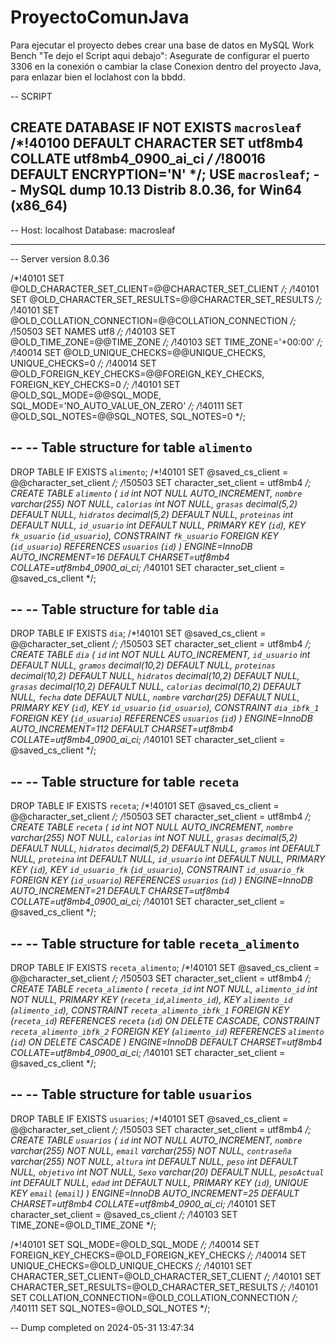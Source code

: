 # ProyectoComunJava

Para ejecutar el proyecto debes crear una base de datos en MySQL Work Bench "Te dejo el Script aqui debajo":
Asegurate de configurar el puerto 3306 en la conexión o cambiar la clase Conexion dentro del proyecto Java, para enlazar bien el loclahost con la bbdd.

-- SCRIPT

CREATE DATABASE  IF NOT EXISTS `macrosleaf` /*!40100 DEFAULT CHARACTER SET utf8mb4 COLLATE utf8mb4_0900_ai_ci */ /*!80016 DEFAULT ENCRYPTION='N' */;
USE `macrosleaf`;
-- MySQL dump 10.13  Distrib 8.0.36, for Win64 (x86_64)
--
-- Host: localhost    Database: macrosleaf
-- ------------------------------------------------------
-- Server version	8.0.36

/*!40101 SET @OLD_CHARACTER_SET_CLIENT=@@CHARACTER_SET_CLIENT */;
/*!40101 SET @OLD_CHARACTER_SET_RESULTS=@@CHARACTER_SET_RESULTS */;
/*!40101 SET @OLD_COLLATION_CONNECTION=@@COLLATION_CONNECTION */;
/*!50503 SET NAMES utf8 */;
/*!40103 SET @OLD_TIME_ZONE=@@TIME_ZONE */;
/*!40103 SET TIME_ZONE='+00:00' */;
/*!40014 SET @OLD_UNIQUE_CHECKS=@@UNIQUE_CHECKS, UNIQUE_CHECKS=0 */;
/*!40014 SET @OLD_FOREIGN_KEY_CHECKS=@@FOREIGN_KEY_CHECKS, FOREIGN_KEY_CHECKS=0 */;
/*!40101 SET @OLD_SQL_MODE=@@SQL_MODE, SQL_MODE='NO_AUTO_VALUE_ON_ZERO' */;
/*!40111 SET @OLD_SQL_NOTES=@@SQL_NOTES, SQL_NOTES=0 */;

--
-- Table structure for table `alimento`
--

DROP TABLE IF EXISTS `alimento`;
/*!40101 SET @saved_cs_client     = @@character_set_client */;
/*!50503 SET character_set_client = utf8mb4 */;
CREATE TABLE `alimento` (
  `id` int NOT NULL AUTO_INCREMENT,
  `nombre` varchar(255) NOT NULL,
  `calorias` int NOT NULL,
  `grasas` decimal(5,2) DEFAULT NULL,
  `hidratos` decimal(5,2) DEFAULT NULL,
  `proteinas` int DEFAULT NULL,
  `id_usuario` int DEFAULT NULL,
  PRIMARY KEY (`id`),
  KEY `fk_usuario` (`id_usuario`),
  CONSTRAINT `fk_usuario` FOREIGN KEY (`id_usuario`) REFERENCES `usuarios` (`id`)
) ENGINE=InnoDB AUTO_INCREMENT=16 DEFAULT CHARSET=utf8mb4 COLLATE=utf8mb4_0900_ai_ci;
/*!40101 SET character_set_client = @saved_cs_client */;

--
-- Table structure for table `dia`
--

DROP TABLE IF EXISTS `dia`;
/*!40101 SET @saved_cs_client     = @@character_set_client */;
/*!50503 SET character_set_client = utf8mb4 */;
CREATE TABLE `dia` (
  `id` int NOT NULL AUTO_INCREMENT,
  `id_usuario` int DEFAULT NULL,
  `gramos` decimal(10,2) DEFAULT NULL,
  `proteinas` decimal(10,2) DEFAULT NULL,
  `hidratos` decimal(10,2) DEFAULT NULL,
  `grasas` decimal(10,2) DEFAULT NULL,
  `calorias` decimal(10,2) DEFAULT NULL,
  `fecha` date DEFAULT NULL,
  `nombre` varchar(25) DEFAULT NULL,
  PRIMARY KEY (`id`),
  KEY `id_usuario` (`id_usuario`),
  CONSTRAINT `dia_ibfk_1` FOREIGN KEY (`id_usuario`) REFERENCES `usuarios` (`id`)
) ENGINE=InnoDB AUTO_INCREMENT=112 DEFAULT CHARSET=utf8mb4 COLLATE=utf8mb4_0900_ai_ci;
/*!40101 SET character_set_client = @saved_cs_client */;

--
-- Table structure for table `receta`
--

DROP TABLE IF EXISTS `receta`;
/*!40101 SET @saved_cs_client     = @@character_set_client */;
/*!50503 SET character_set_client = utf8mb4 */;
CREATE TABLE `receta` (
  `id` int NOT NULL AUTO_INCREMENT,
  `nombre` varchar(255) NOT NULL,
  `calorias` int NOT NULL,
  `grasas` decimal(5,2) DEFAULT NULL,
  `hidratos` decimal(5,2) DEFAULT NULL,
  `gramos` int DEFAULT NULL,
  `proteina` int DEFAULT NULL,
  `id_usuario` int DEFAULT NULL,
  PRIMARY KEY (`id`),
  KEY `id_usuario_fk` (`id_usuario`),
  CONSTRAINT `id_usuario_fk` FOREIGN KEY (`id_usuario`) REFERENCES `usuarios` (`id`)
) ENGINE=InnoDB AUTO_INCREMENT=21 DEFAULT CHARSET=utf8mb4 COLLATE=utf8mb4_0900_ai_ci;
/*!40101 SET character_set_client = @saved_cs_client */;

--
-- Table structure for table `receta_alimento`
--

DROP TABLE IF EXISTS `receta_alimento`;
/*!40101 SET @saved_cs_client     = @@character_set_client */;
/*!50503 SET character_set_client = utf8mb4 */;
CREATE TABLE `receta_alimento` (
  `receta_id` int NOT NULL,
  `alimento_id` int NOT NULL,
  PRIMARY KEY (`receta_id`,`alimento_id`),
  KEY `alimento_id` (`alimento_id`),
  CONSTRAINT `receta_alimento_ibfk_1` FOREIGN KEY (`receta_id`) REFERENCES `receta` (`id`) ON DELETE CASCADE,
  CONSTRAINT `receta_alimento_ibfk_2` FOREIGN KEY (`alimento_id`) REFERENCES `alimento` (`id`) ON DELETE CASCADE
) ENGINE=InnoDB DEFAULT CHARSET=utf8mb4 COLLATE=utf8mb4_0900_ai_ci;
/*!40101 SET character_set_client = @saved_cs_client */;

--
-- Table structure for table `usuarios`
--

DROP TABLE IF EXISTS `usuarios`;
/*!40101 SET @saved_cs_client     = @@character_set_client */;
/*!50503 SET character_set_client = utf8mb4 */;
CREATE TABLE `usuarios` (
  `id` int NOT NULL AUTO_INCREMENT,
  `nombre` varchar(255) NOT NULL,
  `email` varchar(255) NOT NULL,
  `contraseña` varchar(255) NOT NULL,
  `altura` int DEFAULT NULL,
  `peso` int DEFAULT NULL,
  `objetivo` int NOT NULL,
  `Sexo` varchar(20) DEFAULT NULL,
  `pesoActual` int DEFAULT NULL,
  `edad` int DEFAULT NULL,
  PRIMARY KEY (`id`),
  UNIQUE KEY `email` (`email`)
) ENGINE=InnoDB AUTO_INCREMENT=25 DEFAULT CHARSET=utf8mb4 COLLATE=utf8mb4_0900_ai_ci;
/*!40101 SET character_set_client = @saved_cs_client */;
/*!40103 SET TIME_ZONE=@OLD_TIME_ZONE */;

/*!40101 SET SQL_MODE=@OLD_SQL_MODE */;
/*!40014 SET FOREIGN_KEY_CHECKS=@OLD_FOREIGN_KEY_CHECKS */;
/*!40014 SET UNIQUE_CHECKS=@OLD_UNIQUE_CHECKS */;
/*!40101 SET CHARACTER_SET_CLIENT=@OLD_CHARACTER_SET_CLIENT */;
/*!40101 SET CHARACTER_SET_RESULTS=@OLD_CHARACTER_SET_RESULTS */;
/*!40101 SET COLLATION_CONNECTION=@OLD_COLLATION_CONNECTION */;
/*!40111 SET SQL_NOTES=@OLD_SQL_NOTES */;

-- Dump completed on 2024-05-31 13:47:34
